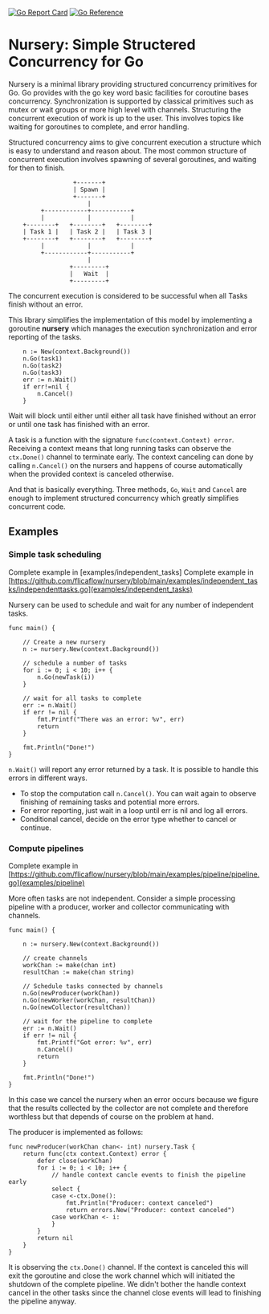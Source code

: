[![Go Report Card](https://goreportcard.com/badge/github.com/flicaflow/nursery)](https://goreportcard.com/report/github.com/flicaflow/nursery) [![Go Reference](https://pkg.go.dev/badge/github.com/flicaflow/nursery.svg)](https://pkg.go.dev/github.com/flicaflow/nursery)


# Nursery: Simple Structered Concurrency for Go

Nursery is a minimal library providing structured concurrency primitives for Go.
Go provides with the go key word basic facilities for coroutine bases concurrency. 
Synchronization is supported by classical primitives such as mutex or wait groups or more high level with channels.
Structuring the concurrent execution of work is up to the user.
This involves topics like waiting for goroutines to complete, and error handling.

Structured concurrency aims to give concurrent execution a structure which is easy to understand and reason about.
The most common structure of concurrent execution involves spawning of several goroutines, and waiting for then to finish.
```
                  +-------+
                  | Spawn |
                  +-------+
                      |
         +------------+-----------+
         |            |           |
    +--------+   +--------+   +--------+
    | Task 1 |   | Task 2 |   | Task 3 |
    +--------+   +--------+   +--------+
         |            |           |
         +------------+-----------+
                      |
                 +---------+
                 |   Wait  |
                 +---------+
```
The concurrent execution is considered to be successful when all Tasks finish without an error.

This library simplifies the implementation of this model by implementing a goroutine **nursery** which manages the execution synchronization and error reporting of the tasks.
```
	n := New(context.Background())
	n.Go(task1)
	n.Go(task2)
	n.Go(task3)
	err := n.Wait()
	if err!=nil {
		n.Cancel()
	}
```
Wait will block until either until either all task have finished without an error or until one task has finished with an error.

A task is a function with the signature `func(context.Context) error`. 
Receiving a context means that long running tasks can observe the `ctx.Done()` channel to terminate early. The context canceling  can done by calling `n.Cancel()` on the nursers and happens of course automatically when the provided context is canceled otherwise.

And that is basically everything. Three methods, `Go`, `Wait` and `Cancel` are enough to implement structured concurrency which greatly simplifies concurrent code. 

## Examples

### Simple task scheduling

Complete example in [examples/independent_tasks]
Complete example in [https://github.com/flicaflow/nursery/blob/main/examples/independent_tasks/independenttasks.go](examples/independent_tasks)

Nursery can be used to schedule and wait for any number of independent tasks.

```
func main() {

	// Create a new nursery
	n := nursery.New(context.Background())

	// schedule a number of tasks
	for i := 0; i < 10; i++ {
		n.Go(newTask(i))
	}

	// wait for all tasks to complete
	err := n.Wait()
	if err != nil {
		fmt.Printf("There was an error: %v", err)
		return
	}

	fmt.Println("Done!")
}
```
`n.Wait()` will report any error returned by a task. It is possible to handle this errors in different ways.

* To stop the computation call `n.Cancel()`. You can wait again to observe finishing of remaining tasks and potential more errors.
* For error reporting, just wait in a loop until err is nil and log all errors.
* Conditional cancel, decide on the error type whether to cancel or continue.

### Compute pipelines

Complete example in [https://github.com/flicaflow/nursery/blob/main/examples/pipeline/pipeline.go](examples/pipeline)

More often tasks are not independent. Consider a simple processing pipeline with a producer, worker and collector communicating with channels.

```
func main() {

	n := nursery.New(context.Background())

	// create channels
	workChan := make(chan int)
	resultChan := make(chan string)

	// Schedule tasks connected by channels
	n.Go(newProducer(workChan))
	n.Go(newWorker(workChan, resultChan))
	n.Go(newCollector(resultChan))

	// wait for the pipeline to complete
	err := n.Wait()
	if err != nil {
		fmt.Printf("Got error: %v", err)
		n.Cancel()
		return
	}

	fmt.Println("Done!")
}
```

In this case we cancel the nursery when an error occurs because we figure that the results collected by the collector are not complete and therefore worthless but that depends of course on the problem at hand.

The producer is implemented as follows:
```
func newProducer(workChan chan<- int) nursery.Task {
	return func(ctx context.Context) error {
		defer close(workChan)
		for i := 0; i < 10; i++ {
			// handle context cancle events to finish the pipeline early
			select {
			case <-ctx.Done():
				fmt.Println("Producer: context canceled")
				return errors.New("Producer: context canceled")
			case workChan <- i:
			}
		}
		return nil
	}
}
```
It is observing the `ctx.Done()` channel. If the context is canceled this will exit the goroutine and close the work channel which will initiated the shutdown of the complete pipeline.
We didn't bother the handle context cancel in the other tasks since the channel close events will lead to finishing the pipeline anyway.
